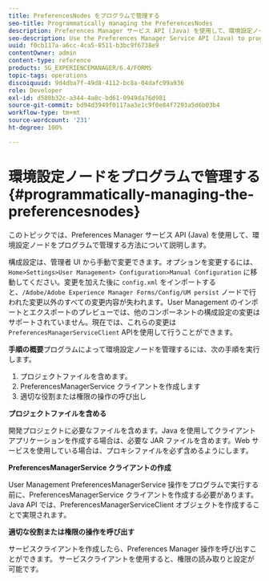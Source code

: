 ```yaml
---
title: PreferencesNodes をプログラムで管理する
seo-title: Programmatically managing the PreferencesNodes
description: Preferences Manager サービス API (Java) を使用して、環境設定ノードをプログラムで管理してください。
seo-description: Use the Preferences Manager Service API (Java) to programmatically manage the Preferences Nodes.
uuid: f0cb117a-a6cc-4ca5-8511-b3bc9f6738e9
contentOwner: admin
content-type: reference
products: SG_EXPERIENCEMANAGER/6.4/FORMS
topic-tags: operations
discoiquuid: 9d4dba7f-49d8-4112-bc8a-04dafc99a936
role: Developer
exl-id: d580b32c-a344-4a8c-bd61-0949da76d981
source-git-commit: bd94d3949f0117aa3e1c9f0e84f7293a5d6b03b4
workflow-type: tm+mt
source-wordcount: '231'
ht-degree: 100%

---
```


# 環境設定ノードをプログラムで管理する {#programmatically-managing-the-preferencesnodes}

このトピックでは、Preferences Manager サービス API (Java) を使用して、環境設定ノードをプログラムで管理する方法について説明します。

構成設定は、管理者 UI から手動で変更できます。オプションを変更するには、`Home>Settings>User Management> Configuration>Manual Configuration` に移動してください。変更を加えた後に `config.xml` をインポートすると、`/Adobe/Adobe Experience Manager Forms/Config/UM persist` ノードで行われた変更以外のすべての変更内容が失われます。User Management のインポートとエクスポートのプレビューでは、他のコンポーネントの構成設定の変更はサポートされていません。現在では、これらの変更は `PreferencesManagerServiceClient` APIを使用して行うことができます。

**手順の概要**&#x200B;プログラムによって環境設定ノードを管理するには、次の手順を実行します。

1. プロジェクトファイルを含めます。
1. PreferencesManagerService クライアントを作成します
1. 適切な役割または権限の操作の呼び出し

**プロジェクトファイルを含める**

開発プロジェクトに必要なファイルを含めます。Java を使用してクライアントアプリケーションを作成する場合は、必要な JAR ファイルを含めます。Web サービスを使用している場合は、プロキシファイルを必ず含めるようにします。

**PreferencesManagerService クライアントの作成**

User Management PreferencesManagerService 操作をプログラムで実行する前に、PreferencesManagerService クライアントを作成する必要があります。 Java API では、PreferencesManagerServiceClient オブジェクトを作成することで実現されます。

**適切な役割または権限の操作を呼び出す**

サービスクライアントを作成したら、Preferences Manager 操作を呼び出すことができます。 サービスクライアントを使用すると、権限の読み取りと設定が可能です。
